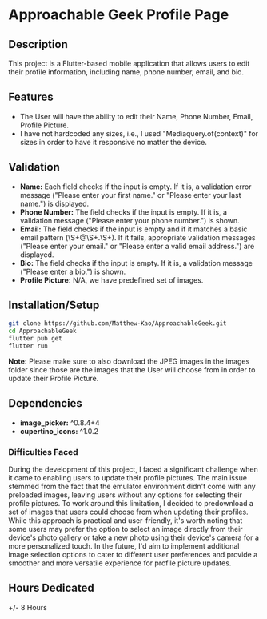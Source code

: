 # Approachable Geek Profile Page

## Description
This project is a Flutter-based mobile application that allows users to edit their profile information, including name, phone number, email, and bio.

## Features
- The User will have the ability to edit their Name, Phone Number, Email, Profile Picture.
- I have not hardcoded any sizes, i.e., I used "Mediaquery.of(context)" for sizes in order to have it responsive no matter the device.

## Validation
- **Name:** Each field checks if the input is empty. If it is, a validation error message ("Please enter your first name." or "Please enter your last name.") is displayed.
- **Phone Number:** The field checks if the input is empty. If it is, a validation message ("Please enter your phone number.") is shown.
- **Email:** The field checks if the input is empty and if it matches a basic email pattern (\S+@\S+\.\S+). If it fails, appropriate validation messages ("Please enter your email." or "Please enter a valid email address.") are displayed.
- **Bio:** The field checks if the input is empty. If it is, a validation message ("Please enter a bio.") is shown.
- **Profile Picture:** N/A, we have predefined set of images.

## Installation/Setup
```bash
git clone https://github.com/Matthew-Kao/ApproachableGeek.git
cd ApproachableGeek
flutter pub get
flutter run
```

**Note:** Please make sure to also download the JPEG images in the images folder since those are the images that the User will choose from in order to update their Profile Picture.


## Dependencies
- **image_picker:** ^0.8.4+4
- **cupertino_icons:** ^1.0.2

### Difficulties Faced

During the development of this project, I faced a significant challenge when it came to enabling users to update their profile pictures. The main issue stemmed from the fact that the emulator environment didn't come with any preloaded images, leaving users without any options for selecting their profile pictures. To work around this limitation, I decided to predownload a set of images that users could choose from when updating their profiles. While this approach is practical and user-friendly, it's worth noting that some users may prefer the option to select an image directly from their device's photo gallery or take a new photo using their device's camera for a more personalized touch. In the future, I'd aim to implement additional image selection options to cater to different user preferences and provide a smoother and more versatile experience for profile picture updates.

## Hours Dedicated
+/- 8 Hours
